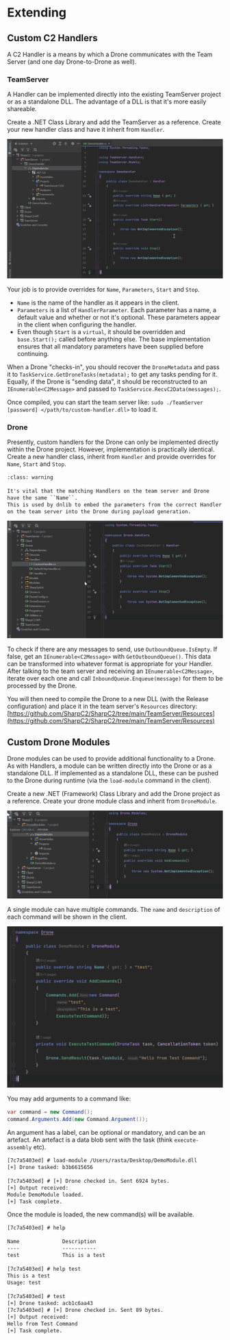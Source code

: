 # Extending

## Custom C2 Handlers

A C2 Handler is a means by which a Drone communicates with the Team Server (and one day Drone-to-Drone as well).

### TeamServer

A Handler can be implemented directly into the existing TeamServer project or as a standalone DLL.  The advantage of a DLL is that it's more easily shareable.

Create a .NET Class Library and add the TeamServer as a reference.
Create your new handler class and have it inherit from ``Handler``.

![](custom-teamserver-handler.png)

Your job is to provide overrides for ``Name``, ``Parameters``, ``Start`` and ``Stop``.

- ``Name`` is the name of the handler as it appears in the client.
- ``Parameters`` is a list of ``HandlerParameter``.  Each parameter has a name, a default value and whether or not it's optional.  These parameters appear in the client when configuring the handler.
- Even though ``Start`` is a ``virtual``, it should be overridden and ``base.Start();`` called before anything else.  The base implementation ensures that all mandatory parameters have been supplied before continuing.

When a Drone "checks-in", you should recover the ``DroneMetadata`` and pass it to ``TaskService.GetDroneTasks(metadata);`` to get any tasks pending for it.
Equally, if the Drone is "sending data", it should be reconstructed to an ``IEnumerable<C2Message>`` and passed to ``TaskService.RecvC2Data(messages);``.

Once compiled, you can start the team server like: ``sudo ./TeamServer [password] </path/to/custom-handler.dll>`` to load it.

### Drone

Presently, custom handlers for the Drone can only be implemented directly within the Drone project.  However, implementation is practically identical.  Create a new handler class, inherit from ``Handler`` and provide overrides for ``Name``, ``Start`` and ``Stop``.

```{admonition} Important!
:class: warning

It's vital that the matching Handlers on the team server and Drone have the same ``Name``.
This is used by dnlib to embed the parameters from the correct Handler on the team server into the Drone during payload generation.
```

![](custom-drone-handler.png)

To check if there are any messages to send, use ``OutboundQueue.IsEmpty``.  If false, get an ``IEnumerable<C2Message>`` with ``GetOutboundQueue()``.  This data can be transformed into whatever format is appropriate for your Handler.
After talking to the team server and receiving an ``IEnumerable<C2Message>``, iterate over each one and call ``InboundQueue.Enqueue(message)`` for them to be processed by the Drone.

You will then need to compile the Drone to a new DLL (with the Release configuration) and place it in the team server's ``Resources`` directory:  [https://github.com/SharpC2/SharpC2/tree/main/TeamServer/Resources](https://github.com/SharpC2/SharpC2/tree/main/TeamServer/Resources)


## Custom Drone Modules

Drone modules can be used to provide additional functionality to a Drone.  As with Handlers, a module can be written directly into the Drone or as a standalone DLL.
If implemented as a standalone DLL, these can be pushed to the Drone during runtime (via the ``load-module`` command in the client).

Create a new .NET (Framework) Class Library and add the Drone project as a reference.  Create your drone module class and inherit from ``DroneModule``.

![](custom-drone-module.png)

A single module can have multiple commands.  The ``name`` and ``description`` of each command will be shown in the client.

![](test-command.png)

You may add arguments to a command like:

```c#
var command = new Command();
command.Arguments.Add(new Command.Argument());
```

An argument has a label, can be optional or mandatory, and can be an artefact.  An artefact is a data blob sent with the task (think `execute-assembly` etc).

```text
[7c7a5403ed] # load-module /Users/rasta/Desktop/DemoModule.dll
[+] Drone tasked: b3b6615656

[7c7a5403ed] # [+] Drone checked in. Sent 6924 bytes.
[+] Output received:
Module DemoModule loaded.
[+] Task complete.
```

Once the module is loaded, the new command(s) will be available.

```text
[7c7a5403ed] # help

Name              Description
----              -----------
test              This is a test

[7c7a5403ed] # help test
This is a test
Usage: test

[7c7a5403ed] # test
[+] Drone tasked: acb1c6aa43
[7c7a5403ed] # [+] Drone checked in. Sent 89 bytes.
[+] Output received:
Hello from Test Command
[+] Task complete.
```
